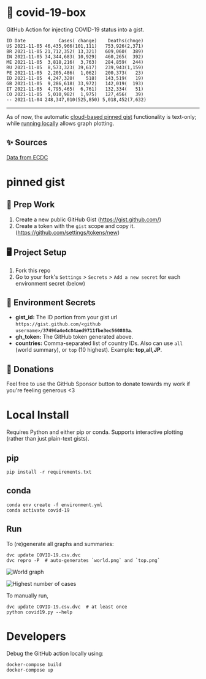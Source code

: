 # 🏥 covid-19-box

GitHub Action for injecting COVID-19 status into a gist.

```
ID Date            Cases( change)    Deaths(chnge)
US 2021-11-05 46,435,966(101,111)   753,926(2,371)
BR 2021-11-05 21,712,352( 13,321)   609,060(  389)
IN 2021-11-05 34,344,683( 10,929)   460,265(  392)
ME 2021-11-05  3,818,216(  3,763)   284,859(  244)
RU 2021-11-05  8,573,323( 39,617)   239,943(1,159)
PE 2021-11-05  2,205,486(  1,062)   200,373(   23)
ID 2021-11-05  4,247,320(    518)   143,519(   19)
GB 2021-11-05  9,286,618( 33,972)   142,019(  193)
IT 2021-11-05  4,795,465(  6,761)   132,334(   51)
CO 2021-11-05  5,010,982(  1,975)   127,456(   39)
-- 2021-11-04 248,347,010(525,850) 5,018,452(7,632)
```

---

As of now, the automatic [cloud-based pinned gist](#pinned-gist) functionality is text-only;
while [running locally](#local-install) allows graph plotting.

## ✨ Sources

[Data from ECDC](https://www.ecdc.europa.eu/en/publications-data/download-todays-data-geographic-distribution-covid-19-cases-worldwide)

# pinned gist

## 🎒 Prep Work
1. Create a new public GitHub Gist (https://gist.github.com/)
1. Create a token with the `gist` scope and copy it. (https://github.com/settings/tokens/new)

## 🖥 Project Setup
1. Fork this repo
1. Go to your fork's `Settings` > `Secrets` > `Add a new secret` for each environment secret (below)

## 🤫 Environment Secrets
- **gist_id:** The ID portion from your gist url `https://gist.github.com/<github username>/`**`37496a4e4c84aed9711fbe3ec560888a`**.
- **gh_token:** The GitHub token generated above.
- **countries:** Comma-separated list of country IDs. Also can use `all` (world summary), or `top` (10 highest). Example: **top,all,JP**.

## 💸 Donations

Feel free to use the GitHub Sponsor button to donate towards my work if you're feeling generous <3

# Local Install

Requires Python and either pip or conda. Supports interactive plotting (rather than just plain-text gists).

## pip

```
pip install -r requirements.txt
```

## conda

```
conda env create -f environment.yml
conda activate covid-19
```

## Run

To (re)generate all graphs and summaries:

```
dvc update COVID-19.csv.dvc
dvc repro -P  # auto-generates `world.png` and `top.png`
```

![World graph](world.png)

![Highest number of cases](top.png)

To manually run,

```
dvc update COVID-19.csv.dvc  # at least once
python covid19.py --help
```

# Developers

Debug the GitHub action locally using:

```
docker-compose build
docker-compose up
```
